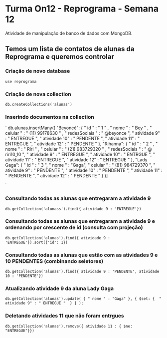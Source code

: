 # Turma On12 - Reprograma - Semana 12

Atividade de manipulação de banco de dados com MongoDB.

## Temos um lista de contatos de alunas da Reprograma e queremos controlar

### Criação de novo database
`use reprograma`

### Criação de nova collection
`db.createCollections('alunas')`

### Inserindo documentos na collection
`
db.alunas.insertMany([
  "Beyoncé": {
    " id " : " 1 " ,
    " nome " : " Bey " ,
    " celular " : " (11) 99178630 " ,
    " redesSociais " : " @beyonce ",
    " atividade 9" : " ENTREGUE ",
    " atividade 10" : " PENDENTE ",
    " atividade 11" : " ENTREGUE ",
    " atividade 12" : " PENDENTE "
   },
  "Rihanna": {
    " id " : " 2 " ,
    " nome " : " Riri " ,
    " celular " : " (21) 983729320 " ,
    " redesSociais " : " @ riri10_10 ",
    " atividade 9" : " ENTREGUE ",
    " atividade 10" : " ENTRGUE ",
    " atividade 11" : " ENTREGUE ",
    " atividade 12" : " ENTREGUE "
   },
   "Lady Gaga": {
    " id " : " 3 ",
    " nome " : "Gaga",
    " celular " : " (81) 984729370 ",
    " atividade 9" : " PENDENTE ",
    " atividade 10" : " PENDENTE ",
    " atividade 11" : " PENDENTE ",
    " atividade 12" : " PENDENTE "
   }
)]

`

### Consultando todas as alunas que entregaram a atividade 9

`db.getCollection('alunass').find({ atividade 9 : 'ENTREGUE'})`

### Consultando todas as alunas que entregaram a atividade 9 e ordenando por  crescente de id (consulta com projeção)

`db.getCollection('alunas').find({ atividade 9 : 'ENTREGUE'}).sort({'id': 1})`

### Consultando todas as alunas que estão com as atividades 9 e 10 PENDENTES (combinando seletores)

`db.getCollection('alunas').find({ atividade 9 : 'PENDENTE', atividade 10 : 'PENDENTE'})`

### Atualizando atividade 9 da aluna Lady Gaga

`
db.getCollection('alunas').update(
    { " nome " : "Gaga" },
    { $set:
        { 
            " atividade 9" : " ENTREGUE " 
        }
    }
);
`
### Deletando atividades 11 que não foram entrgues

`db.getCollection('alunas').remove({ atividade 11 : { $ne: "ENTREGUE"}})`
